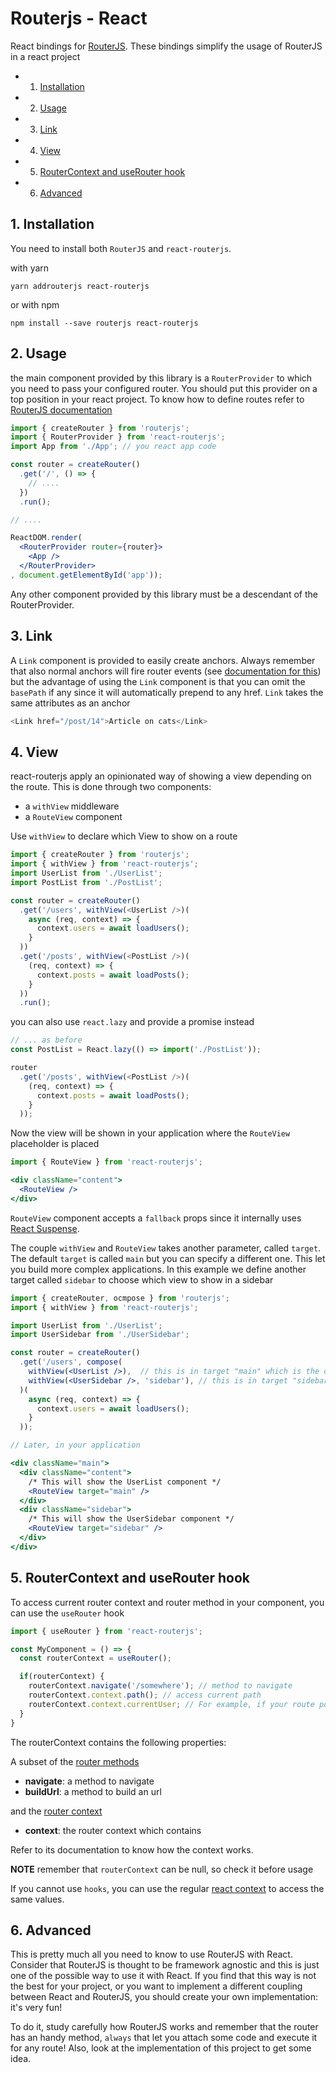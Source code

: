 # Routerjs - React

React bindings for [RouterJS](https://github.com/ramiel/router.js). These bindings simplify the usage 
of RouterJS in a react project

<!-- vscode-markdown-toc -->
* 1. [Installation](#Installation)
* 2. [Usage](#Usage)
* 3. [Link](#Link)
* 4. [View](#View)
* 5. [RouterContext and useRouter hook](#RouterContextanduseRouterhook)
* 6. [Advanced](#Advanced)

<!-- vscode-markdown-toc-config
	numbering=true
	autoSave=true
	/vscode-markdown-toc-config -->
<!-- /vscode-markdown-toc -->


##  1. <a name='Installation'></a>Installation

You need to install both `RouterJS` and `react-routerjs`.

with yarn

```
yarn addrouterjs react-routerjs
```

or with npm

```
npm install --save routerjs react-routerjs
```


##  2. <a name='Usage'></a>Usage

the main component provided by this library is a `RouterProvider` to which you need to pass your configured
router. You should put this provider on a top position in your react project. To know how to define routes
refer to [RouterJS documentation](https://github.com/ramiel/router.js)

```jsx
import { createRouter } from 'routerjs';
import { RouterProvider } from 'react-routerjs';
import App from './App'; // you react app code

const router = createRouter()
  .get('/', () => {
    // ....
  })
  .run();

// ....

ReactDOM.render(
  <RouterProvider router={router}>
    <App />
  </RouterProvider>
, document.getElementById('app'));
```

Any other component provided by this library must be a descendant of the RouterProvider.

##  3. <a name='Link'></a>Link

A `Link` component is provided to easily create anchors. Always remember that also normal anchors will fire router events (see [documentation for this](https://github.com/ramiel/router.js/tree/next#4111-browserhistoryengine)) but the advantage of using the `Link` component is that you can omit the `basePath` if any since it will automatically prepend to any href. `Link` takes the same attributes as an anchor

```js
<Link href="/post/14">Article on cats</Link>
```

##  4. <a name='View'></a>View

react-routerjs apply an opinionated way of showing a view depending on the route. This is done through two components:

- a `withView` middleware
- a `RouteView` component

Use `withView` to declare which View to show on a route

```js
import { createRouter } from 'routerjs';
import { withView } from 'react-routerjs';
import UserList from './UserList';
import PostList from './PostList';

const router = createRouter()
  .get('/users', withView(<UserList />)(
    async (req, context) => {
      context.users = await loadUsers();
    }
  ))
  .get('/posts', withView(<PostList />)(
    (req, context) => {
      context.posts = await loadPosts();
    }
  ))
  .run();
```

you can also use `react.lazy` and provide a promise instead

```js
// ... as before
const PostList = React.lazy(() => import('./PostList'));

router
  .get('/posts', withView(<PostList />)(
    (req, context) => {
      context.posts = await loadPosts();
    }
  ));
```

Now the view will be shown in your application where the `RouteView` placeholder is placed

```jsx
import { RouteView } from 'react-routerjs';

<div className="content">
  <RouteView />
</div>
```

`RouteView` component accepts a `fallback` props since it internally uses [React Suspense](https://reactjs.org/docs/react-api.html#reactsuspense).

The couple `withView` and `RouteView` takes another parameter, called `target`. The default `target` is called `main` but you can specify a different one. This let you build more complex applications. In this example we define another target called `sidebar` to choose which view to show in a sidebar

```jsx
import { createRouter, ocmpose } from 'routerjs';
import { withView } from 'react-routerjs';

import UserList from './UserList';
import UserSidebar from './UserSidebar';

const router = createRouter()
  .get('/users', compose(
    withView(<UserList />),  // this is in target "main" which is the default
    withView(<UserSidebar />, 'sidebar'), // this is in target "sidebar"
  )(
    async (req, context) => {
      context.users = await loadUsers();
    }
  ));

// Later, in your application

<div className="main">
  <div className="content">
    /* This will show the UserList component */
    <RouteView target="main" /> 
  </div>
  <div className="sidebar">
    /* This will show the UserSidebar component */
    <RouteView target="sidebar" />
  </div>
</div>
```

##  5. <a name='RouterContextanduseRouterhook'></a>RouterContext and useRouter hook

To access current router context and router method in your component, you can use the `useRouter` hook

```jsx
import { useRouter } from 'react-routerjs';

const MyComponent = () => {
  const routerContext = useRouter();

  if(routerContext) {
    routerContext.navigate('/somewhere'); // method to navigate
    routerContext.context.path(); // access current path
    routerContext.context.currentUser; // For example, if your route populate the context with the user
  }
}
```

The routerContext contains the following properties:

A subset of the [router methods](https://github.com/ramiel/router.js/tree/next#Routermethods)
- __navigate__: a method to navigate
- __buildUrl__: a method to build an url

and the [router context](https://github.com/ramiel/router.js/tree/next#Context)
- __context__: the router context which contains

Refer to its documentation to know how the context works.

__NOTE__ remember that `routerContext` can be null, so check it before usage

If you cannot use `hooks`, you can use the regular [react context](https://reactjs.org/docs/context.html) to access the same values.

##  6. <a name='Advanced'></a>Advanced

This is pretty much all you need to know to use RouterJS with React. Consider that RouterJS is thought to be framework agnostic and this is just one of the possible way to use it with React. If you find that this way is not the best for your project, or you want to implement a different coupling between React and RouterJS, you should create your own implementation: it's very fun!

To do it, study carefully how RouterJS works and remember that the router has an handy method, `always` that let you attach some code and execute it for any route! Also, look at the implementation of this project to get some idea.
